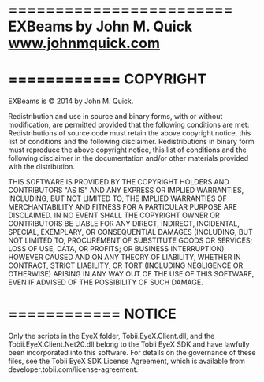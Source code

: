 ========================EXBeamsby John M. Quickwww.johnmquick.com====================================COPYRIGHT============EXBeams is © 2014 by John M. Quick.Redistribution and use in source and binary forms, with or without modification, are permitted provided that the following conditions are met:Redistributions of source code must retain the above copyright notice, this list of conditions and the following disclaimer.Redistributions in binary form must reproduce the above copyright notice, this list of conditions and the following disclaimer in the documentation and/or other materials provided with the distribution.THIS SOFTWARE IS PROVIDED BY THE COPYRIGHT HOLDERS AND CONTRIBUTORS "AS IS" AND ANY EXPRESS OR IMPLIED WARRANTIES, INCLUDING, BUT NOT LIMITED TO, THE IMPLIED WARRANTIES OF MERCHANTABILITY AND FITNESS FOR A PARTICULAR PURPOSE ARE DISCLAIMED. IN NO EVENT SHALL THE COPYRIGHT OWNER OR CONTRIBUTORS BE LIABLE FOR ANY DIRECT, INDIRECT, INCIDENTAL, SPECIAL, EXEMPLARY, OR CONSEQUENTIAL DAMAGES (INCLUDING, BUT NOT LIMITED TO, PROCUREMENT OF SUBSTITUTE GOODS OR SERVICES; LOSS OF USE, DATA, OR PROFITS; OR BUSINESS INTERRUPTION) HOWEVER CAUSED AND ON ANY THEORY OF LIABILITY, WHETHER IN CONTRACT, STRICT LIABILITY, OR TORT (INCLUDING NEGLIGENCE OR OTHERWISE) ARISING IN ANY WAY OUT OF THE USE OF THIS SOFTWARE, EVEN IF ADVISED OF THE POSSIBILITY OF SUCH DAMAGE.============NOTICE============Only the scripts in the EyeX folder, Tobii.EyeX.Client.dll, and the Tobii.EyeX.Client.Net20.dll belong to the Tobii EyeX SDK and have lawfully been incorporated into this software. For details on the governance of these files, see the Tobii EyeX SDK License Agreement, which is available from developer.tobii.com/license-agreement.